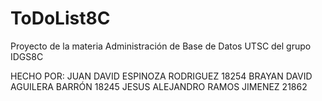 # ToDoList8C
Proyecto de la materia Administración de Base de Datos UTSC del grupo IDGS8C

HECHO POR: 
JUAN DAVID ESPINOZA RODRIGUEZ 18254
BRAYAN DAVID AGUILERA BARRÓN 18245
JESUS ALEJANDRO RAMOS JIMENEZ 21862 
